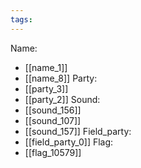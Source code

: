 ```yaml
---
tags:
---
```

Name:
- [[name_1]]
- [[name_8]]
Party:
- [[party_3]]
- [[party_2]]
Sound:
- [[sound_156]]
- [[sound_107]]
- [[sound_157]]
Field_party:
- [[field_party_0]]
Flag:
- [[flag_10579]]
